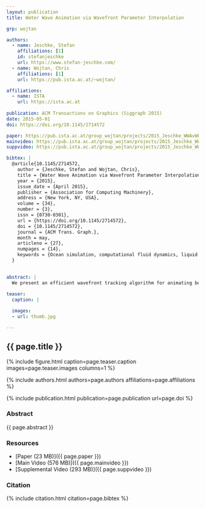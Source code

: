 ```yaml
---
layout: publication
title: Water Wave Animation via Wavefront Parameter Interpolation

grp: wojtan

authors:
  - name: Jeschke, Stefan
    affiliations: [1]
    id: stefanjeschke
    url: https://www.stefan-jeschke.com/
  - name: Wojtan, Chris
    affiliations: [1]
    url: https://pub.ista.ac.at/~wojtan/

affiliations:
  - name: ISTA
    url: https://ista.ac.at
  
publication: ACM Transactions on Graphics (Siggraph 2015)
date: 2015-05-01
doi: https://doi.org/10.1145/2714572

paper: https://pub.ista.ac.at/group_wojtan/projects/2015_Jeschke_WWAvWPI/wavefront_preprint.pdf
mainvideo: https://pub.ista.ac.at/group_wojtan/projects/2015_Jeschke_WWAvWPI/FinalVid_TOG_2pass_20Mbps.mp4
suppvideo: https://pub.ista.ac.at/group_wojtan/projects/2015_Jeschke_WWAvWPI/FinaliWave_2pass_20Mbps.mp4

bibtex: |
  @article{10.1145/2714572,
    author = {Jeschke, Stefan and Wojtan, Chris},
    title = {Water Wave Animation via Wavefront Parameter Interpolation},
    year = {2015},
    issue_date = {April 2015},
    publisher = {Association for Computing Machinery},
    address = {New York, NY, USA},
    volume = {34},
    number = {3},
    issn = {0730-0301},
    url = {https://doi.org/10.1145/2714572},
    doi = {10.1145/2714572},
    journal = {ACM Trans. Graph.},
    month = may,
    articleno = {27},
    numpages = {14},
    keywords = {Ocean simulation, computational fluid dynamics, liquid animation, wavefront tracking}
  }
  

abstract: |
  We present an efficient wavefront tracking algorithm for animating bodies of water that interact with their environment. Our contributions include: a novel wavefront tracking technique that enables dispersion, refraction, reflection, and diffraction in the same simulation; a unique multivalued function interpolation method that enables our simulations to elegantly sidestep the Nyquist limit; a dispersion approximation for efficiently amplifying the number of simulated waves by several orders of magnitude; and additional extensions that allow for time-dependent effects and interactive artistic editing of the resulting animation. Our contributions combine to give us multitudes more wave details than similar algorithms, while maintaining high frame rates and allowing close camera zooms.
  
teaser:
  caption: |

  images:
  - url: thumb.jpg

---
```


## {{ page.title }}

{% include figure.html caption=page.teaser.caption images=page.teaser.images columns=1 %}

{% include authors.html authors=page.authors affiliations=page.affiliations %}

{% include publication.html publication=page.publication url=page.doi %}

### Abstract

{{ page.abstract }}

### Resources

* [Paper (23 MB)]({{ page.paper }})
* [Main Video (576 MB)]({{ page.mainvideo }})
* [Supplemental Video (293 MB)]({{ page.suppvideo }})

### Citation

{% include citation.html citation=page.bibtex %}
